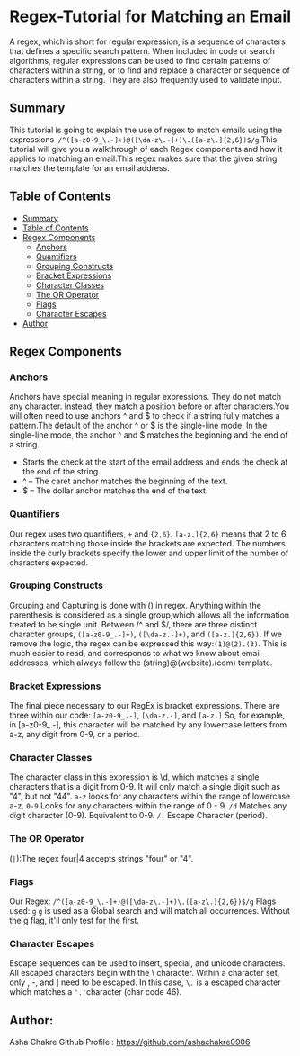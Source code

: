 # Regex-Tutorial for Matching an Email
A regex, which is short for regular expression, is a sequence of characters that defines a specific search pattern. When included in code or search algorithms, regular expressions can be used to find certain patterns of characters within a string, or to find and replace a character or sequence of characters within a string. They are also frequently used to validate input.

## Summary

This tutorial is going to explain the use of regex to match emails using the expressions` /^([a-z0-9_\.-]+)@([\da-z\.-]+)\.([a-z\.]{2,6})$/g`.This tutorial will give you a walkthrough of each Regex components and how it applies to matching an email.This regex makes sure that the given string matches the template for an email address.

## Table of Contents

  - [Summary](#summary)
  - [Table of Contents](#table-of-contents)
  - [Regex Components](#regex-components)
    - [Anchors](#anchors)
    - [Quantifiers](#quantifiers)
    - [Grouping Constructs](#grouping-constructs)
    - [Bracket Expressions](#bracket-expressions)
    - [Character Classes](#character-classes)
    - [The OR Operator](#the-or-operator)
    - [Flags](#flags)
    - [Character Escapes](#character-escapes)
  - [Author](#author)

## Regex Components

### Anchors
Anchors have special meaning in regular expressions. They do not match any character. Instead, they match a position before or after characters.You will often need to use anchors ^ and $ to check if a string fully matches a pattern.The default of the anchor ^ or $ is the single-line mode. In the single-line mode, the anchor ^ and $ matches the beginning and the end of a string.
 - Starts the check at the start of the email address and ends the check at the end of the string.
 - ^ – The caret anchor matches the beginning of the text.
 - $ – The dollar anchor matches the end of the text.


### Quantifiers

Our regex uses two quantifiers, `+` and `{2,6}`.
`[a-z.]{2,6}` means that 2 to 6 characters matching those inside the brackets are expected. The numbers inside the curly brackets specify the lower and upper limit of the number of characters expected.

### Grouping Constructs
Grouping and Capturing is done with () in regex.
Anything within the parenthesis is considered as a single group,which allows all the information treated to be single unit.
Between /^ and $/, there are three distinct character groups, `([a-z0-9_.-]+)`, `([\da-z.-]+)`, and `([a-z.]{2,6})`.
If we remove the logic, the regex can be expressed this way:`(1)@(2).(3)`. This is much easier to read, and corresponds to what we know about email addresses, which always follow the (string)@(website).(com) template.


### Bracket Expressions
The final piece necessary to our RegEx is bracket expressions. There are three within our code:
`[a-z0-9_.-]`, `[\da-z.-]`, and `[a-z.]`
So, for example, in [a-z0-9_.-], this character will be matched by any lowercase letters from a-z, any digit from 0-9, or a period.


### Character Classes

The character class in this expression is \d, which matches a single characters that is a digit from 0-9. It will only match a single digit such as "4", but not "44".
`a-z` looks for any characters within the range of lowercase a-z.
`0-9` Looks for any characters within the range of 0 - 9.
`/d` Matches any digit character (0-9). Equivalent to 0-9.
`/.` Escape Character (period).

### The OR Operator

(`|`):The regex four|4 accepts strings "four" or "4".

### Flags
Our Regex: `/^([a-z0-9_\.-]+)@([\da-z\.-]+)\.([a-z\.]{2,6})$/g`
Flags used: `g`
`g` is used as a Global search and will match all occurrences.
Without the g flag, it'll only test for the first.

### Character Escapes

Escape sequences can be used to insert, special, and unicode characters. All escaped characters begin with the \ character.
Within a character set, only \, -, and ] need to be escaped.
In this case, `\.` is a escaped character which matches a `'.'`character (char code 46).

## Author:
Asha Chakre
Github Profile : https://github.com/ashachakre0906
